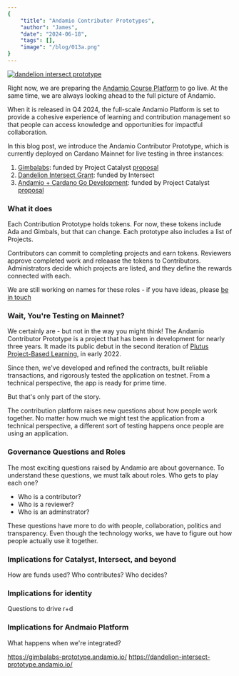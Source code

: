 ```yaml
---
{
    "title": "Andamio Contributor Prototypes",
    "author": "James",
    "date": "2024-06-18",
    "tags": [],
    "image": "/blog/013a.png"
}
---
```


[![dandelion intersect prototype](/blog/013a.png)](https://dandelion-intersect-prototype.andamio.io/)

Right now, we are preparing the [Andamio Course Platform](https://andamio.io) to go live. At the same time, we are always looking ahead to the full picture of Andamio.

When it is released in Q4 2024, the full-scale Andamio Platform is set to provide a cohesive experience of learning and contribution management so that people can access knowledge and opportunities for impactful collaboration.

In this blog post, we introduce the Andamio Contributor Prototype, which is currently deployed on Cardano Mainnet for live testing in three instances:
1. [Gimbalabs](): funded by Project Catalyst [proposal]()
2. [Dandelion Intersect Grant](): funded by Intersect
3. [Andamio + Cardano Go Development](): funded by Project Catalyst [proposal]()

### What it does
Each Contribution Prototype holds tokens. For now, these tokens include Ada and Gimbals, but that can change. Each prototype also includes a list of Projects.

Contributors can commit to completing projects and earn tokens. Reviewers approve completed work and releaase the tokens to Contributors. Administrators decide which projects are listed, and they define the rewards connected with each.

We are still working on names for these roles - if you have ideas, please [be in touch](https://andmaio.io/contact)

### Wait, You're Testing on Mainnet?
We certainly are - but not in the way you might think! The Andamio Contributor Prototype is a project that has been in development for nearly three years. It made its public debut in the second iteration of [Plutus Project-Based Learning](https://plutuspbl.io), in early 2022.

Since then, we've developed and refined the contracts, built reliable transactions, and rigorously tested the application on testnet. From a technical perspective, the app is ready for prime time.

But that's only part of the story.

The contribution platform raises new questions about how people work together. No matter how much we might test the application from a technical perspective, a different sort of testing happens once people are using an application.

### Governance Questions and Roles

The most exciting questions raised by Andamio are about governance. To understand these questions, we must talk about roles. Who gets to play each one?

- Who is a contributor?
- Who is a reviewer?
- Who is an adminstrator?

These questions have more to do with people, collaboration, politics and transparency. Even though the technology works, we have to figure out how people actually use it together.

### Implications for Catalyst, Intersect, and beyond
How are funds used? Who contributes? Who decides?

### Implications for identity
Questions to drive r+d

### Implications for Andmaio Platform
What happens when we're integrated?


https://gimbalabs-prototype.andamio.io/
https://dandelion-intersect-prototype.andamio.io/